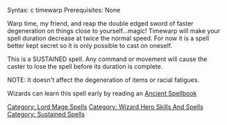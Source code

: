 Syntax: c timewarp Prerequisites: None

Warp time, my friend, and reap the double edged sword of faster
degeneration on things close to yourself...magic! Timewarp will make
your spell duration decrease at twice the normal speed. For now it is a
spell better kept secret so it is only possible to cast on oneself.

This is a SUSTAINED spell. Any command or movement will cause the caster
to lose the spell before its duration is complete.

NOTE: It doesn't affect the degeneration of items or racial fatigues.

Wizards can learn this spell early by reading an [Ancient
Spellbook](Ancient_Spellbook "wikilink")

[Category: Lord Mage Spells](Category:_Lord_Mage_Spells "wikilink")
[Category: Wizard Hero Skills And
Spells](Category:_Wizard_Hero_Skills_And_Spells "wikilink") [Category:
Sustained Spells](Category:_Sustained_Spells "wikilink")
